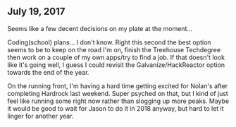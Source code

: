 ## July 19, 2017

Seems like a few decent decisions on my plate at the moment...

Coding(school) plans... I don't know. Right this second the best option seems to be to keep on the road I'm on, finish the Treehouse Techdegree then work on a couple of my own apps/try to find a job. If that doesn't look like it's going well, I guess I could revisit the Galvanize/HackReactor option towards the end of the year.

On the running front, I'm having a hard time getting excited for Nolan's after completing Hardrock last weekend. Super psyched on that, but I kind of just feel like running some right now rather than slogging up more peaks. Maybe it would be good to wait for Jason to do it in 2018 anyway, but hard to let it linger for another year.
